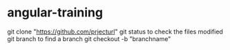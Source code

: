 # angular-training

git clone "https://github.com/prjecturl"
git status to check the files modified
git branch to find a branch
git checkout -b "branchname"
